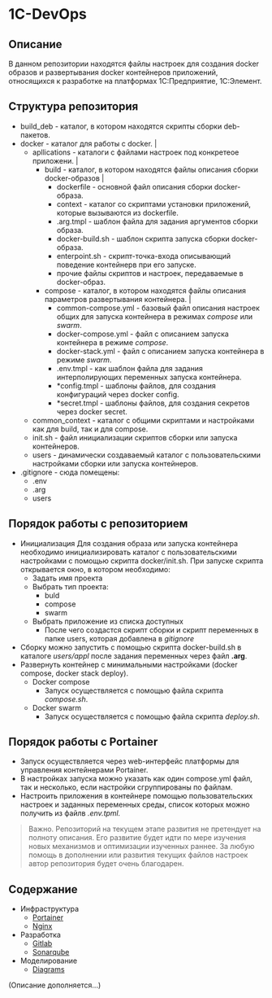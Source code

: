 # 1C-DevOps

## Описание

В данном репозитории находятся файлы настроек для создания docker образов и развертывания docker контейнеров приложений, относящихся к разработке на платформах 1С:Предприятие, 1С:Элемент.

## Структура репозитория

- build_deb - каталог, в котором находятся скрипты сборки deb-пакетов.
- docker - каталог для работы с docker.
  |
  - apllications - каталоги с файлами настроек под конкретеое приложени.
    |
    - build - каталог, в котором находятся файлы описания сборки docker-образов
      |
      - dockerfile - основной файл описания сборки docker-образа.
      - context - каталог со скриптами установки приложений, которые вызываются из dockerfile.
      - .arg.tmpl - шаблон файла для задания аргументов сборки образа.
      - docker-build.sh - шаблон скрипта запуска сборки docker-образа.
      - enterpoint.sh - скрипт-точка-входа описывающий поведение контейнерв при его запуске.
      - прочие файлы скриптов и настроек, передаваемые в docker-образ.
    - compose - каталог, в котором находятся файлы описания параметров развертывания контейнера.
      |
      - common-compose.yml - базовый файл описания настроек общих для запуска контейнера в режимах *compose* или *swarm*.
      - docker-compose.yml - файл с описанием запуска контейнера в режиме *compose*.
      - docker-stack.yml - файл с описанием запуска контейнера в режиме *swarm*.
      - .env.tmpl - как шаблон файла для задания интерполирующих переменных запуска контейнера.
      - *config.tmpl - шаблоны файлов, для создания конфигураций через docker config.
      - *secret.tmpl - шаблоны файлов, для создания секретов через docker secret.
  - common_context - каталог с общими скриптами и настройками как для build, так и для compose.
  - init.sh - файл инициализации скриптов сборки или запуска контейнеров.
  - users - динамически создаваемый каталог с пользовательскими настройками сборки или запуска контейнеров.
- .gitignore - сюда помещены:
  - .env
  - .arg
  - users

## Порядок работы с репозиторием

- Инициализация
  Для создания образа или запуска контейнера необходимо инициализировать каталог с пользовательскими настройками с помощью скрипта docker/init.sh.
  При запуске скрипта открывается окно, в котором необходимо:
  - Задать имя проекта
  - Выбрать тип проекта:
    - buld
    - compose
    - swarm
  - Выбрать приложение из списка доступных
    - После чего создастся скрипт сборки и скрипт переменных в папке users, которая добавлена в *gitignore*
- Сборку можно запустить с помощью скрипта docker-build.sh в каталоге *users/appl* после задания переменных через файл **.arg**.
- Развернуть контейнер с минимальными настройками (docker compose, docker stack deploy).
  - Docker compose
    - Запуск осуществляется с помощью файла скрипта *compose.sh*.
  - Docker swarm
    - Запуск осуществляется с помощью файла скрипта *deploy.sh*.

## Порядок работы с Portainer

- Запуск осуществляется через web-интерфейс платформы для управления контейнерами Portainer.
- В настройках запуска можно указать как один compose.yml файл, так и несколько, если настройки сгруппированы по файлам.
- Настроить приложения в контейнере помощью пользовательских настроек и заданных переменных среды, список которых можно получить из файлв *.env.tpml.*

> Важно. Репозиторий на текущем этапе развития не претендует на полноту описания. Его развитие будет идти по мере изучения новых механизмов и оптимизации изученных раннее. За любую помощь в дополнении или развития текущих файлов настроек автор репозитория будет очень благодарен.

## Содержание

- Инфраструктура
  - [Portainer](docker/portainer/README.md)
  - [Nginx](docker/nginx/README.md)
- Разработка
  - [Gitlab](docker/gitlab-ce/README.md)
  - [Sonarqube](docker/sonarqube/README.md)
- Моделирование
  - [Diagrams](docker/diagrams/README.md)

(Описание дополняется...)